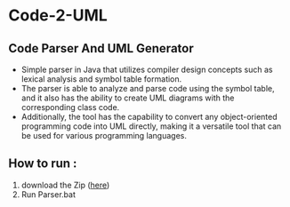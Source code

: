 # Code-2-UML
## Code Parser And UML Generator

- Simple parser in Java that utilizes compiler design concepts such as lexical analysis and symbol table
formation.
- The parser is able to analyze and parse code using the symbol table, and it also has the ability to create UML
diagrams with the corresponding class code.
- Additionally, the tool has the capability to convert any object-oriented programming code into UML directly,
making it a versatile tool that can be used for various programming languages.

 
 ## How to run : 
 
 1. download the Zip ([here](https://github.com/LikhithaSadavala/CodeParserAndUMLGenerator))
 2. Run Parser.bat
